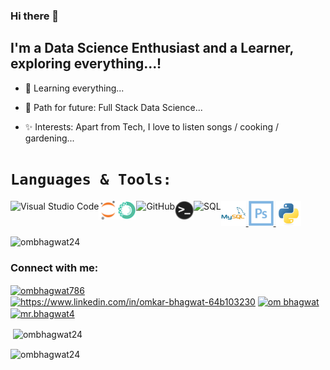 ### Hi there 👋

## I'm a Data Science Enthusiast and a Learner, exploring everything...!


- 🌱 Learning everything...

- 🎯 Path for future: Full Stack Data Science...

- ✨ Interests: Apart from Tech, I love to listen songs / cooking / gardening...


# `Languages & Tools:`
<img align="left" alt="Visual Studio Code" height="30" src="https://raw.githubusercontent.com/habc0d3r/0th-project/master/icons8-visual-studio-code-2019.svg" />
<img align="left" alt="Jupyter Notebook" height="30" src="https://raw.githubusercontent.com/habc0d3r/images-repo/master/jupyter_logo_icon_169452.svg" />
<img align="left" alt="Anaconda" height="30" src="https://raw.githubusercontent.com/habc0d3r/images-repo/master/icons8-anaconda.svg" />
<img align="left" alt="GitHub" height="30" src="https://raw.githubusercontent.com/habc0d3r/0th-project/master/icons8-github.svg" />
<img align="left" alt="Terminal" height="30" src="https://raw.githubusercontent.com/github/explore/80688e429a7d4ef2fca1e82350fe8e3517d3494d/topics/terminal/terminal.png" />
<img align="left" alt="SQL" height="30" src="https://raw.githubusercontent.com/habc0d3r/0th-project/master/icons8-sql-96.png" /> 
<p align="left"> <a href="https://www.mysql.com/" target="_blank" rel="noreferrer"> <img src="https://raw.githubusercontent.com/devicons/devicon/master/icons/mysql/mysql-original-wordmark.svg" alt="mysql" width="40" height="40"/> </a> <a href="https://www.photoshop.com/en" target="_blank" rel="noreferrer"> <img src="https://raw.githubusercontent.com/devicons/devicon/master/icons/photoshop/photoshop-line.svg" alt="photoshop" width="40" height="40"/> </a> <a href="https://www.python.org" target="_blank" rel="noreferrer"> <img src="https://raw.githubusercontent.com/devicons/devicon/master/icons/python/python-original.svg" alt="python" width="40" height="40"/> </a> </p>



<p align="left"> <img src="https://komarev.com/ghpvc/?username=ombhagwat24&label=Profile%20views&color=0e75b6&style=flat" alt="ombhagwat24" /> </p>


<h3 align="left">Connect with me:</h3>
<p align="left">
<a href="https://twitter.com/ombhagwat786" target="blank"><img align="center" src="https://raw.githubusercontent.com/rahuldkjain/github-profile-readme-generator/master/src/images/icons/Social/twitter.svg" alt="ombhagwat786" height="30" width="40" /></a>
<a href="https://linkedin.com/in/https://www.linkedin.com/in/omkar-bhagwat-64b103230" target="blank"><img align="center" src="https://raw.githubusercontent.com/rahuldkjain/github-profile-readme-generator/master/src/images/icons/Social/linked-in-alt.svg" alt="https://www.linkedin.com/in/omkar-bhagwat-64b103230" height="30" width="40" /></a>
<a href="https://fb.com/om bhagwat" target="blank"><img align="center" src="https://raw.githubusercontent.com/rahuldkjain/github-profile-readme-generator/master/src/images/icons/Social/facebook.svg" alt="om bhagwat" height="30" width="40" /></a>
<a href="https://instagram.com/mr.bhagwat4" target="blank"><img align="center" src="https://raw.githubusercontent.com/rahuldkjain/github-profile-readme-generator/master/src/images/icons/Social/instagram.svg" alt="mr.bhagwat4" height="30" width="40" /></a>
</p>


<p>&nbsp;<img align="center" src="https://github-readme-stats.vercel.app/api?username=ombhagwat24&show_icons=true&locale=en" alt="ombhagwat24" /></p>

<p><img align="center" src="https://github-readme-streak-stats.herokuapp.com/?user=ombhagwat24&" alt="ombhagwat24" /></p>
